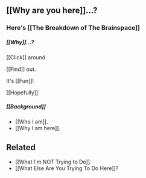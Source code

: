## [[Why are you here]]...?
### Here's [[The Breakdown of The Brainspace]]

##### [[Why]]...?
[[Click]] around.

[[Find]] out.

It's [[Fun]]!

[[Hopefully]].

##### [[Background]]
- [[Who I am]].
- [[Why I am here]].

Related
---
- [[What I'm NOT Trying to Do]].
- [[What Else Are You Trying To Do Here]]?
